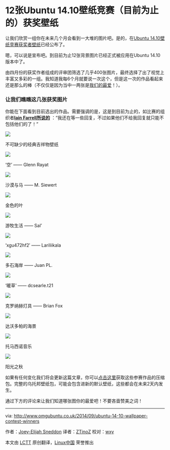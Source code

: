 12张Ubuntu 14.10壁纸竞赛（目前为止的）获奖壁纸
================================================================================
让我们欣赏一组你在未来几个月会看到一大堆的图片吧。是的，在[Ubuntu 14.10壁纸竞赛获奖者壁纸][1]已经公布了。

嗯，可以说是宣布吧。到目前为止12张背景图片已经正式被应用在Ubuntu 14.10版本中了。

由四月份的获奖作者组成的评审团筛选了几乎400张图片，最终选择了出了视觉上丰富又多彩的一组。我知道我每6个月就要说一次这个，但是这一次的作品看起来还是那么的棒（不仅仅是因为当中一两张是[我们的最爱][2]！）。

### 让我们瞧瞧这几张获奖图片 ###

你能在下面看到目前选出的作品。需要强调的是，这是到目前为止的，如比赛的组织者[**Iain Farrell所说的**][3] ：“我还在等一些回复，不过如果他们不给我回复就只能不包括他们的了！”   

![](http://www.omgubuntu.co.uk/wp-content/uploads/2014/09/utopic.jpg)

不可缺少的经典吉祥物壁纸

![](http://www.omgubuntu.co.uk/wp-content/uploads/2014/09/Empty-Space-by-Glenn-Rayat.jpg)

&#8216;空&#8217; —— Glenn Rayat

![](http://www.omgubuntu.co.uk/wp-content/uploads/2014/09/Horses-on-sand-dunes-by-Matthias-Siewert.jpg)

沙漠与马 —— M. Siewert

![](http://www.omgubuntu.co.uk/wp-content/uploads/2014/09/Golden-leaves-by-Mauro-Campanelli.jpg)

金色的叶

![](http://www.omgubuntu.co.uk/wp-content/uploads/2014/09/salcantayperu-by-Life-Nomadic.jpg)

游牧生活 —— Sal&#8217;

![](http://www.omgubuntu.co.uk/wp-content/uploads/2014/09/xgu.jpeg)

&#8216;xgu472hf2&#8242; —— Lariliikala

![](http://www.omgubuntu.co.uk/wp-content/uploads/2014/09/Redes-de-hilo-by-Juan-Pablo-Lauriente.jpg)

多石海岸 —— Juan PL.

![](http://www.omgubuntu.co.uk/wp-content/uploads/2014/09/warm-grass.jpeg)

&#8216;暖草&#8217; —— dcsearle.t21

![](http://www.omgubuntu.co.uk/wp-content/uploads/2014/09/Kronach-leuchtet-2014-by-Brian-Fox.jpg)

克罗纳赫灯具 —— Brian Fox

![](http://www.omgubuntu.co.uk/wp-content/uploads/2014/09/Night-Seascape-by-Davor-Dopar.jpg)

达沃多帕的海景

![](http://www.omgubuntu.co.uk/wp-content/uploads/2014/09/Music-tomasino.cz_.jpg)

托马西诺音乐

![](http://www.omgubuntu.co.uk/wp-content/uploads/2014/09/Sunny-Autumn-by-Joel-Heaps.jpg)

阳光之秋

如果有任何变化我们将会更新这篇文章，你可以[点击这里][4]获取这些参赛作品的压缩包。完整的乌托邦壁纸包，可能会包含进新的默认壁纸，这些都会在未来2天内发生。

通过下方的评论来让我们知道哪张图你的最爱吧！不要吝啬赞美之词！

--------------------------------------------------------------------------------

via: http://www.omgubuntu.co.uk/2014/09/ubuntu-14-10-wallpaper-contest-winners

作者：[Joey-Elijah Sneddon][a]
译者：[ZTinoZ](https://github.com/ZTinoZ)
校对：[wxy](https://github.com/wxy)

本文由 [LCTT](https://github.com/LCTT/TranslateProject) 原创翻译，[Linux中国](http://linux.cn/) 荣誉推出

[a]:https://plus.google.com/117485690627814051450/?rel=author
[1]:http://www.omgubuntu.co.uk/2014/08/ubuntu-14-10-wallpaper-contest
[2]:http://linux.cn/article-3745-1.html
[3]:https://bugs.launchpad.net/ubuntu/+source/ubuntu-wallpapers/+bug/1354341/comments/2
[4]:https://bugs.launchpad.net/ubuntu/+source/ubuntu-wallpapers/+bug/1354341/+attachment/4199899/+files/14.10%20images.zip
